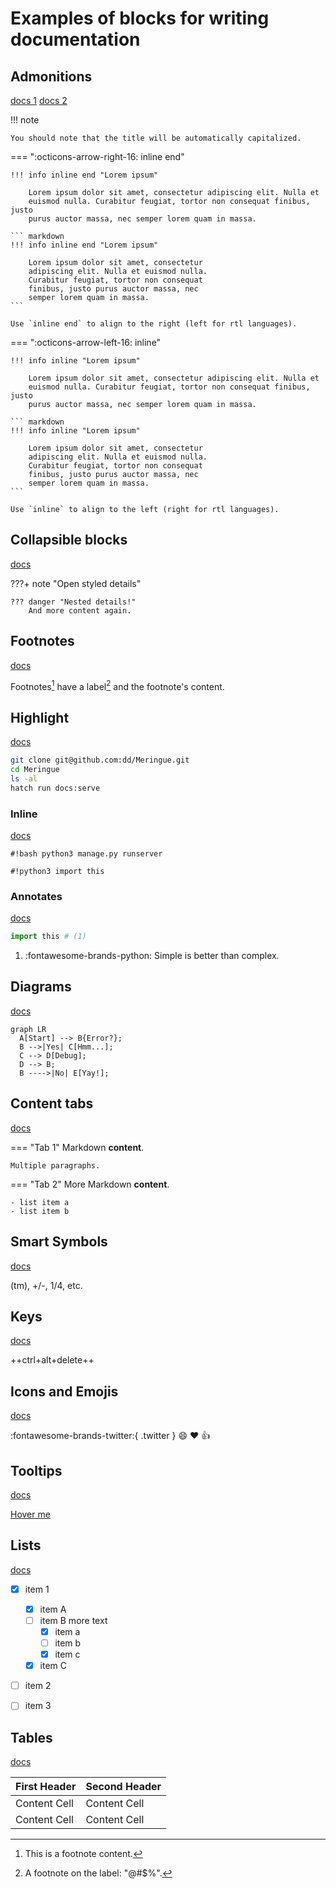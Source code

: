 # Examples of blocks for writing documentation

## Admonitions

[docs 1](https://squidfunk.github.io/mkdocs-material/setup/extensions/python-markdown/#admonition) [docs 2](https://squidfunk.github.io/mkdocs-material/reference/admonitions/)

!!! note

    You should note that the title will be automatically capitalized.

=== ":octicons-arrow-right-16: inline end"

    !!! info inline end "Lorem ipsum"

        Lorem ipsum dolor sit amet, consectetur adipiscing elit. Nulla et
        euismod nulla. Curabitur feugiat, tortor non consequat finibus, justo
        purus auctor massa, nec semper lorem quam in massa.

    ``` markdown
    !!! info inline end "Lorem ipsum"

        Lorem ipsum dolor sit amet, consectetur
        adipiscing elit. Nulla et euismod nulla.
        Curabitur feugiat, tortor non consequat
        finibus, justo purus auctor massa, nec
        semper lorem quam in massa.
    ```

    Use `inline end` to align to the right (left for rtl languages).

=== ":octicons-arrow-left-16: inline"

    !!! info inline "Lorem ipsum"

        Lorem ipsum dolor sit amet, consectetur adipiscing elit. Nulla et
        euismod nulla. Curabitur feugiat, tortor non consequat finibus, justo
        purus auctor massa, nec semper lorem quam in massa.

    ``` markdown
    !!! info inline "Lorem ipsum"

        Lorem ipsum dolor sit amet, consectetur
        adipiscing elit. Nulla et euismod nulla.
        Curabitur feugiat, tortor non consequat
        finibus, justo purus auctor massa, nec
        semper lorem quam in massa.
    ```

    Use `inline` to align to the left (right for rtl languages).


## Collapsible blocks

[docs](https://squidfunk.github.io/mkdocs-material/reference/admonitions/#collapsible-blocks)

???+ note "Open styled details"

    ??? danger "Nested details!"
        And more content again.


## Footnotes

[docs](https://squidfunk.github.io/mkdocs-material/setup/extensions/python-markdown/#footnotes)

Footnotes[^1] have a label[^@#$%] and the footnote's content.

[^1]: This is a footnote content.
[^@#$%]: A footnote on the label: "@#$%".


## Highlight

[docs](https://squidfunk.github.io/mkdocs-material/setup/extensions/python-markdown-extensions/#highlight)

```bash
git clone git@github.com:dd/Meringue.git
cd Meringue
ls -al
hatch run docs:serve
```

### Inline

[docs](https://squidfunk.github.io/mkdocs-material/setup/extensions/python-markdown-extensions/#inlinehilite)

`#!bash python3 manage.py runserver`

`#!python3 import this`


### Annotates

[docs](https://squidfunk.github.io/mkdocs-material/reference/code-blocks/#adding-annotations)

```python
import this # (1)
```

1.  :fontawesome-brands-python: Simple is better than complex.


## Diagrams

[docs](https://squidfunk.github.io/mkdocs-material/reference/diagrams/)

``` mermaid
graph LR
  A[Start] --> B{Error?};
  B -->|Yes| C[Hmm...];
  C --> D[Debug];
  D --> B;
  B ---->|No| E[Yay!];
```


## Content tabs

[docs](https://squidfunk.github.io/mkdocs-material/reference/content-tabs/)

=== "Tab 1"
    Markdown **content**.

    Multiple paragraphs.

=== "Tab 2"
    More Markdown **content**.

    - list item a
    - list item b


## Smart Symbols

[docs](https://facelessuser.github.io/pymdown-extensions/extensions/smartsymbols/)

(tm), +/-, 1/4, etc.


## Keys

[docs](https://squidfunk.github.io/mkdocs-material/setup/extensions/python-markdown-extensions/#keys)

++ctrl+alt+delete++


## Icons and Emojis

[docs](https://squidfunk.github.io/mkdocs-material/reference/icons-emojis/)

:fontawesome-brands-twitter:{ .twitter } :smile: :heart: :thumbsup:


## Tooltips

[docs](https://squidfunk.github.io/mkdocs-material/reference/tooltips/)

[Hover me](https://example.com "I'm a tooltip!")


## Lists

[docs](https://squidfunk.github.io/mkdocs-material/reference/lists/)

- [X] item 1
    * [X] item A
    * [ ] item B
        more text
        + [x] item a
        + [ ] item b
        + [x] item c
    * [X] item C
- [ ] item 2
- [ ] item 3


## Tables

[docs](https://squidfunk.github.io/mkdocs-material/setup/extensions/python-markdown/#tables)

First Header  | Second Header
------------- | -------------
Content Cell  | Content Cell
Content Cell  | Content Cell
